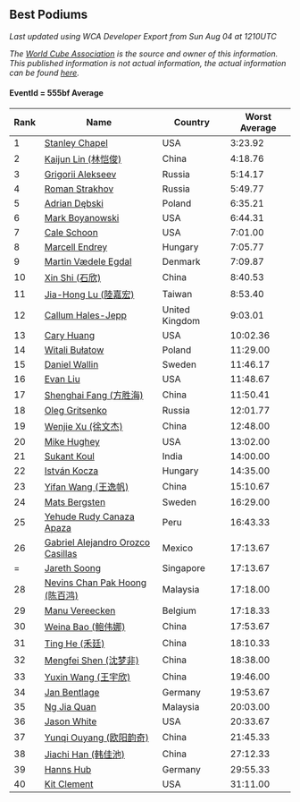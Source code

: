 ## Best Podiums

*Last updated using WCA Developer Export from Sun Aug 04 at 1210UTC*

*The [World Cube Association](https://www.worldcubeassociation.org) is the source and owner of this information. This published information is not actual information, the actual information can be found [here](https://www.worldcubeassociation.org/results).*

#### EventId = 555bf Average

|Rank|Name|Country|Worst Average|  
|--|--|--|--|  
|1|[Stanley Chapel](https://www.worldcubeassociation.org/persons/2016CHAP04)|USA|3:23.92|  
|2|[Kaijun Lin (林恺俊)](https://www.worldcubeassociation.org/persons/2013LINK01)|China|4:18.76|  
|3|[Grigorii Alekseev](https://www.worldcubeassociation.org/persons/2015ALEK01)|Russia|5:14.17|  
|4|[Roman Strakhov](https://www.worldcubeassociation.org/persons/2012STRA02)|Russia|5:49.77|  
|5|[Adrian Dębski](https://www.worldcubeassociation.org/persons/2017DEBS01)|Poland|6:35.21|  
|6|[Mark Boyanowski](https://www.worldcubeassociation.org/persons/2014BOYA01)|USA|6:44.31|  
|7|[Cale Schoon](https://www.worldcubeassociation.org/persons/2014SCHO02)|USA|7:01.00|  
|8|[Marcell Endrey](https://www.worldcubeassociation.org/persons/2007ENDR01)|Hungary|7:05.77|  
|9|[Martin Vædele Egdal](https://www.worldcubeassociation.org/persons/2013EGDA02)|Denmark|7:09.87|  
|10|[Xin Shi (石欣)](https://www.worldcubeassociation.org/persons/2010SHIX01)|China|8:40.53|  
|11|[Jia-Hong Lu (陸嘉宏)](https://www.worldcubeassociation.org/persons/2007LUJI01)|Taiwan|8:53.40|  
|12|[Callum Hales-Jepp](https://www.worldcubeassociation.org/persons/2012HALE01)|United Kingdom|9:03.01|  
|13|[Cary Huang](https://www.worldcubeassociation.org/persons/2015HUAN48)|USA|10:02.36|  
|14|[Witali Bułatow](https://www.worldcubeassociation.org/persons/2015BUAT01)|Poland|11:29.00|  
|15|[Daniel Wallin](https://www.worldcubeassociation.org/persons/2013WALL03)|Sweden|11:46.17|  
|16|[Evan Liu](https://www.worldcubeassociation.org/persons/2009LIUE01)|USA|11:48.67|  
|17|[Shenghai Fang (方胜海)](https://www.worldcubeassociation.org/persons/2016FANG01)|China|11:50.41|  
|18|[Oleg Gritsenko](https://www.worldcubeassociation.org/persons/2011GRIT01)|Russia|12:01.77|  
|19|[Wenjie Xu (徐文杰)](https://www.worldcubeassociation.org/persons/2016XUWE02)|China|12:48.00|  
|20|[Mike Hughey](https://www.worldcubeassociation.org/persons/2007HUGH01)|USA|13:02.00|  
|21|[Sukant Koul](https://www.worldcubeassociation.org/persons/2014KOUL01)|India|14:00.00|  
|22|[István Kocza](https://www.worldcubeassociation.org/persons/2005KOCZ01)|Hungary|14:35.00|  
|23|[Yifan Wang (王逸帆)](https://www.worldcubeassociation.org/persons/2017WANY29)|China|15:10.67|  
|24|[Mats Bergsten](https://www.worldcubeassociation.org/persons/2008BERG04)|Sweden|16:29.00|  
|25|[Yehude Rudy Canaza Apaza](https://www.worldcubeassociation.org/persons/2013APAZ01)|Peru|16:43.33|  
|26|[Gabriel Alejandro Orozco Casillas](https://www.worldcubeassociation.org/persons/2008CASI01)|Mexico|17:13.67|  
|=|[Jareth Soong](https://www.worldcubeassociation.org/persons/2016SOON01)|Singapore|17:13.67|  
|28|[Nevins Chan Pak Hoong (陈百鸿)](https://www.worldcubeassociation.org/persons/2010CHAN20)|Malaysia|17:18.00|  
|29|[Manu Vereecken](https://www.worldcubeassociation.org/persons/2010VERE01)|Belgium|17:18.33|  
|30|[Weina Bao (鲍伟娜)](https://www.worldcubeassociation.org/persons/2015BAOW01)|China|17:53.67|  
|31|[Ting He (禾廷)](https://www.worldcubeassociation.org/persons/2015HETI01)|China|18:10.33|  
|32|[Mengfei Shen (沈梦非)](https://www.worldcubeassociation.org/persons/2018SHEN07)|China|18:38.00|  
|33|[Yuxin Wang (王宇欣)](https://www.worldcubeassociation.org/persons/2009WANG62)|China|19:46.00|  
|34|[Jan Bentlage](https://www.worldcubeassociation.org/persons/2010BENT01)|Germany|19:53.67|  
|35|[Ng Jia Quan](https://www.worldcubeassociation.org/persons/2015QUAN03)|Malaysia|20:03.00|  
|36|[Jason White](https://www.worldcubeassociation.org/persons/2016WHIT16)|USA|20:33.67|  
|37|[Yunqi Ouyang (欧阳韵奇)](https://www.worldcubeassociation.org/persons/2007YUNQ01)|China|21:45.33|  
|38|[Jiachi Han (韩佳池)](https://www.worldcubeassociation.org/persons/2014HANJ02)|China|27:12.33|  
|39|[Hanns Hub](https://www.worldcubeassociation.org/persons/2013HUBH01)|Germany|29:55.33|  
|40|[Kit Clement](https://www.worldcubeassociation.org/persons/2008CLEM01)|USA|31:11.00|  
